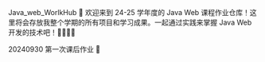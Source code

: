 Java_web_WorlkHub 🚀
欢迎来到 24-25 学年度的 Java Web 课程作业仓库！这里将会存放我整个学期的所有项目和学习成果。一起通过实践来掌握 Java Web 开发的技术吧！👨‍💻👩‍💻

20240930 第一次课后作业 📝
